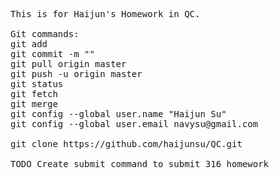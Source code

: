 <pre>
This is for Haijun's Homework in QC.

Git commands:
git add <folder/file>
git commit -m "<Message>"
git pull origin master
git push -u origin master
git status
git fetch
git merge
git config --global user.name "Haijun Su"
git config --global user.email navysu@gmail.com

git clone https://github.com/haijunsu/QC.git

TODO Create submit command to submit 316 homework
</pre>
